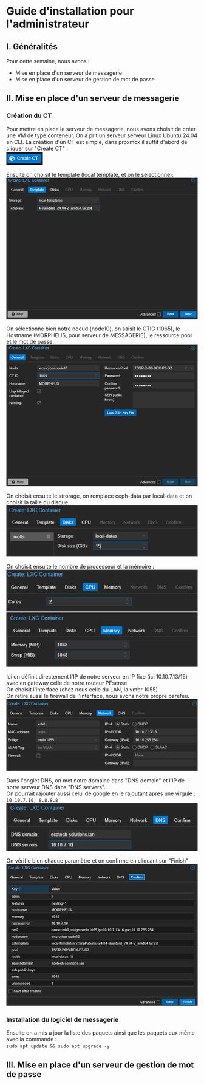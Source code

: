 # Guide d'installation pour l'administrateur

## I. Généralités
Pour cette semaine, nous avons :
- Mise en place d'un serveur de messagerie
- Mise en place d'un serveur de gestion de mot de passe

## II. Mise en place d'un serveur de messagerie  

### Création du CT
Pour mettre en place le serveur de messagerie, nous avons choisit de créer une VM de type conteneur. On a prit un serveur serveur Linux Ubuntu 24.04 en CLI. 
La création d'un CT est simple, dans proxmox il suffit d'abord de cliquer sur "Create CT" :  
![capture 1](../Ressources/Images/MORPHEUS_1.png)  
  
Ensuite on choisit le template (local template, et on le sélectionne):  
![capture 1](../Ressources/Images/MORPHEUS_2.png)  
  
On sélectionne bien notre noeud (node10), on saisit le CTIG (1065), le Hostname (MORPHEUS, pour serveur de MESSAGERIE), le ressource pool et le mot de passe.  
![capture 1](../Ressources/Images/MORPHEUS_3.png)  
  
On choisit ensuite le strorage, on remplace ceph-data par local-data et on choisit la taille du disque.  
![capture 1](../Ressources/Images/MORPHEUS_4.png)  

On choisit ensuite le nombre de processeur et la mémoire :    
![capture 1](../Ressources/Images/MORPHEUS_5.png) 
![capture 1](../Ressources/Images/MORPHEUS_6.png)  

Ici on définit directement l'IP de notre serveur en IP fixe (ici 10.10.7.13/16) avec en gateway celle de notre routeur PFsense.  
On choisit l'interface (chez nous celle du LAN, la vmbr 1055)  
On retire aussi le firewall de l'interface, nous avons notre propre parefeu.  
![capture 1](../Ressources/Images/MORPHEUS_7.png)   

Dans l'onglet DNS, on met notre domaine dans "DNS domain" et l'IP de notre serveur DNS dans "DNS servers".  
On pourrait rajouter aussi celui de google en le rajoutant après une virgule :  
`10.10.7.10, 8.8.8.8`  
![capture 1](../Ressources/Images/MORPHEUS_8.png)  

On vérifie bien chaque paramètre et on confirme en cliquant sur "Finish"    
![capture 1](../Ressources/Images/MORPHEUS_9.png)   

### Installation du logiciel de messagerie  
  
Ensuite on a mis a jour la liste des paquets ainsi que les paquets eux même avec la commande :  
`sudo apt update && sudo apt upgrade -y`
## III. Mise en place d'un serveur de gestion de mot de passe
